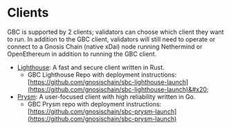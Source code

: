# Clients

GBC is supported by 2 clients; validators can choose which client they want to run. In addition to the GBC client, validators will still need to operate or connect to a Gnosis Chain (native xDai) node running Nethermind or OpenEthereum in addition to running the GBC client.

* &#x20;[Lighthouse](https://lighthouse.sigmaprime.io): A fast and secure client written in Rust.
  * GBC Lighthouse Repo with deployment instructions:\
    [https://github.com/gnosischain/sbc-lighthouse-launch](https://github.com/gnosischain/sbc-lighthouse-launch)&#x20;
* &#x20;[Prysm](https://prysmaticlabs.com): A user-focused client with high reliability written in Go.
  * GBC Prysm repo with deployment instructions: [https://github.com/gnosischain/sbc-prysm-launch](https://github.com/gnosischain/sbc-prysm-launch)
